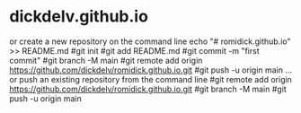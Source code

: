 # dickdelv.github.io

or create a new repository on the command line
echo "# romidick.github.io" >> README.md
#git init
#git add README.md
#git commit -m "first commit"
#git branch -M main
#git remote add origin https://github.com/dickdelv/romidick.github.io.git
#git push -u origin main
…or push an existing repository from the command line
#git remote add origin https://github.com/dickdelv/romidick.github.io.git
#git branch -M main
#git push -u origin main
